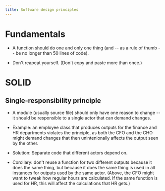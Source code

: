 ```yaml
---
title: Software design principles
---
```


# Fundamentals

- A function should do one and only one thing (and -- as a rule of thumb --  be no longer than 50 lines of code).

- Don't reapeat yourself. (Don't copy and paste more than once.)


# SOLID

## Single-responsibility principle

- A module (usually source file) should only have one reason to change -- it should be responsible to a single actor that can demand changes.

- Example: an employee class that produces outputs for the finance and HR departments violates the principle, as both the CFO and the CHO might demand changes that then unintenionally affects the output seen by the other.

- Solution: Separate code that different actors depend on.

- Corollary: don't reuse a function for two different outputs because it does the same thing, but because it does the same thing is used in all instances for outputs used by the same actor. (Above, the CFO might want to tweak how regular hours are calculated. If the same function is used for HR, this will affect the calculations that HR gets.)









